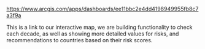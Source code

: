 https://www.arcgis.com/apps/dashboards/ee11bbc2e4dd4198949955fb8c7a3f9a

This is a link to our interactive map, we are building functionality to check each decade, as well as showing more detailed values for risks, and recommendations to countries based on their risk scores.
